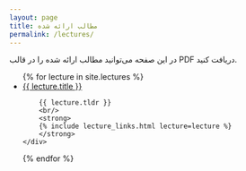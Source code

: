 ```yaml
---
layout: page
title: مطالب ارائه شده
permalink: /lectures/
---
```


در این صفحه می‌توانید مطالب ارائه شده را در قالب‌ PDF دریافت کنید.


<ul id="archive">
{% for lecture in site.lectures %}
<li class="archiveposturl" style="background: transparent">
<div class="lecture-container">
    <div class="content">
        <span><a href="
            {% if lecture.pdf contains '://' %}
              {{ lecture.pdf }} 
            {% else %}
              {{ lecture.pdf | prepend: site.baseurl }} 
            {% endif %}">{{ lecture.title }}</a></span><br>

        {{ lecture.tldr }}
        <br/>
        <strong>
        {% include lecture_links.html lecture=lecture %}
        </strong>
    </div>
</div>
</li>
{% endfor %}
</ul>